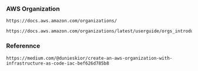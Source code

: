 ### AWS Organization
```
https://docs.aws.amazon.com/organizations/
```
```
https://docs.aws.amazon.com/organizations/latest/userguide/orgs_introduction.html
```

### Referennce
```
https://medium.com/@dunieskior/create-an-aws-organization-with-infrastructure-as-code-iac-bef626d785b8
```